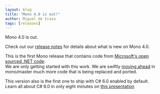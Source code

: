 ```yaml
---
layout: blog
title: "Mono 4.0 is out!"
author: Miguel de Icaza
tags: [releases]
---
```


Mono 4.0 is out.

Check out our [release notes](http://www.mono-project.com/docs/about-mono/releases/4.0.0/)
for details about what is new on Mono 4.0.

This is the first Mono release that contains code from [Microsoft's open sourced .NET code](http://github.com/mono/referencesource).  
We are only getting started with this work.   We are swiftly [moving ahead](https://trello.com/b/vRPTMfdz/net-framework-integration-into-mono) in mono/master much more code that is being replaced and ported.

This version also is the first one to ship with C# 6.0 enabled by default.   Learn all about C# 6.0 in only eight minutes on [this presentation](http://channel9.msdn.com/Series/ConnectOn-Demand/211)

